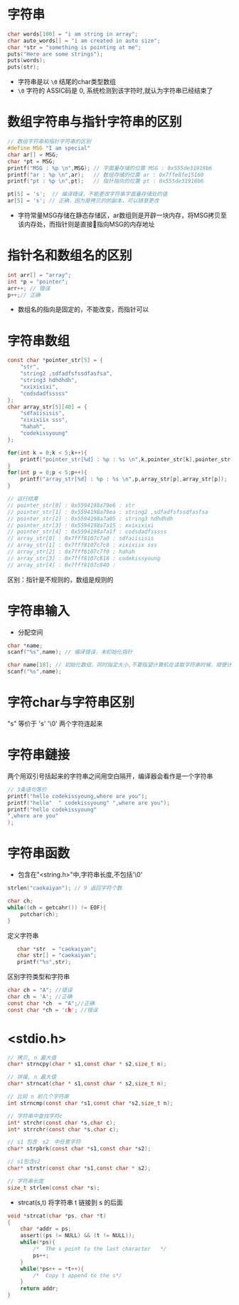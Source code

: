 # 字符串
```c
char words[100] = "i am string in array";
char auto_words[] = "i am created in auto size";
char *str = "something is pointing at me";
puts("Here are some strings");
puts(words);
puts(str);
```
- 字符串是以 `\0` 结尾的char类型数组
- `\0` 字符的 ASSIC码是 0, 系统检测到该字符时,就认为字符串已经结束了

# 数组字符串与指针字符串的区别
```c
// 数组字符串和指针字符串的区别
#define MSG "I am special"
char ar[] = MSG;
char *pt = MSG;
printf("MSG : %p \n",MSG); // 字面量存储的位置 MSG : 0x555de31918b6
printf("ar : %p \n",ar);   // 数组存储的位置 ar : 0x7ffe8fe15160
printf("pt : %p \n",pt);   // 指针指向的位置 pt : 0x555de31918b6

pt[5] = 's';  // 编译错误，不能更改字符串字面量存储处的值
ar[5] = 's'; // 正确，因为是拷贝的的副本，可以随意更改
```
- 字符常量MSG存储在静态存储区，ar数组则是开辟一块内存，将MSG拷贝至该内存处，而指针则是直接指向MSG的内存地址

# 指针名和数组名的区别
```c
int arr[] = "array";
int *p = "pointer";
arr++; // 错误
p++;// 正确
```
- 数组名的指向是固定的，不能改变，而指针可以


# 字符串数组
```c
const char *pointer_str[5] = {
    "str",
    "string2 ,sdfadfsfssdfasfsa",
    "string3 hdhdhdh",
    "xxixixixi",
    "codsdadfsssss"
};
char array_str[5][40] = {
    "sdfaiisisis",
    "xixixiix sss",
    "hahah",
    "codekissyoung"
};

for(int k = 0;k < 5;k++){
    printf("pointer_str[%d] : %p : %s \n",k,pointer_str[k],pointer_str[k]);
}
for(int p = 0;p < 5;p++){
    printf("array_str[%d] : %p : %s \n",p,array_str[p],array_str[p]);
}

// 运行结果
// pointer_str[0] : 0x5594198a79e6 : str
// pointer_str[1] : 0x5594198a79ea : string2 ,sdfadfsfssdfasfsa
// pointer_str[2] : 0x5594198a7a05 : string3 hdhdhdh
// pointer_str[3] : 0x5594198a7a15 : xxixixixi
// pointer_str[4] : 0x5594198a7a1f : codsdadfsssss
// array_str[0] : 0x7fff8107c7a0 : sdfaiisisis
// array_str[1] : 0x7fff8107c7c8 : xixixiix sss
// array_str[2] : 0x7fff8107c7f0 : hahah
// array_str[3] : 0x7fff8107c818 : codekissyoung
// array_str[4] : 0x7fff8107c840 :  


```
区别：指针是不规则的，数组是规则的

# 字符串输入
- 分配空间
```c
char *name;
scanf("%s",name); // 编译错误，未初始化指针
```

```c
char name[18]; // 初始化数组，同时指定大小,不要指望计算机在读取字符串时候，顺便计算字符串的大小; 然后分配空间，应该是先分配好空间，然后将输入的字符串拷贝到该空间
scanf("%s",name);
```


# 字符char与字符串区别
"s" 等价于 's' '\\0' 两个字符连起来

# 字符串鏈接
两个用双引号括起来的字符串之间用空白隔开，编译器会看作是一个字符串
```c
// 3条语句等价
printf("hello codekissyoung,where are you");
printf("hello"  " codekissyoung" ",where are you");
printf("hello codekissyoung"
",where are you"
);
```



# 字符串函数
- 包含在"<string.h>"中,字符串长度,不包括'\0'
```c
strlen("caokaiyan"); // 9 返回字符个数
```
```c
char ch;
while((ch = getcahr()) != EOF){
    putchar(ch);
}
```

定义字符串
```c
   char *str  = "caokaiyan";
   char str[] = "caokaiyan";
   printf("%s",str);
```
区别字符类型和字符串
```c
char ch = "A"; //错误
char ch = 'A'; //正确
const char *ch  = "A";//正确
const char *ch = 'ch'; //错误
```



# <stdio.h>
```c
// 拷贝, n 最大值
char* strncpy(char * s1,const char * s2,size_t n);

// 拼接, n 最大值
char* strncat(char * s1,const char * s2,size_t n);

// 比较 n 前几个字符串
int strncmp(const char *s1,const char *s2,size_t n);

// 字符串中查找字符c
int* strchr(const char *s,char c);
int* strrchr(const char *s,char c);

// s1 包含　s2　中任意字符
char* strpbrk(const char *s1,const char *s2);

// s1包含s2
char* strstr(const char *s1,const char * s2);

// 字符串长度
size_t strlen(const char *s);
```

- strcat(s,t) 将字符串 t 链接到 s 的后面
```c
void *strcat(char *ps, char *t)
{
    char *addr = ps;
    assert((ps != NULL) && (t != NULL));
    while(*ps){  
        /*  The s point to the last character   */
        ps++;
    }
    while(*ps++ = *t++){ 
        /*  Copy t append to the s*/
    }
    return addr;
}
```
